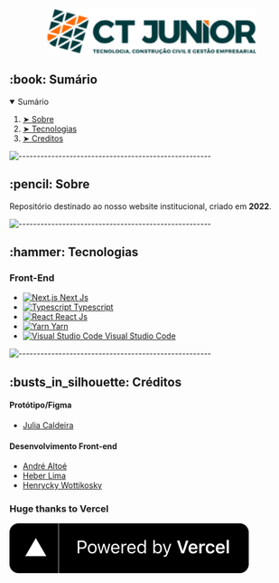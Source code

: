 <p align="center">
  <img src="./frontend/public/images/logoverde.png" alt="CT Junior Logo" height="80px">
</p>

<!-- TABLE OF CONTENTS -->
<h2 id="summary"> :book: Sumário</h2>

<details open="open">
  <summary>Sumário</summary>
  <ol>
    <li><a href="#sobre"> ➤ Sobre</a></li>
    <li><a href="#tecnologias"> ➤ Tecnologias</a></li>
    <li><a href="#creditos"> ➤ Creditos</a></li>
  </ol>
</details>

![-----------------------------------------------------](https://raw.githubusercontent.com/andreasbm/readme/master/assets/lines/rainbow.png)

<!-- ABOUT THE PROJECT -->
<h2 id="sobre"> :pencil: Sobre</h2>

Repositório destinado ao nosso website institucional, criado em <b>2022</b>.

![-----------------------------------------------------](https://raw.githubusercontent.com/andreasbm/readme/master/assets/lines/rainbow.png)

<!-- ABOUT THE PROJECT -->
<h2 id="tecnologias"> :hammer: Tecnologias</h2>


### Front-End
<ul>
    <li><a href="https://nextjs.org/" title="Next.js"><img src="https://github.com/get-icon/geticon/raw/master/icons/nextjs-icon.svg" alt="Next.js" width="21px" height="21px"> Next Js</a></li>
    <li><a href="https://www.typescriptlang.org/" title="Typescript"><img src="https://github.com/get-icon/geticon/raw/master/icons/typescript-icon.svg" alt="Typescript" width="21px" height="21px"> Typescript</a></li>
    <li><a href="https://reactjs.org/" title="React"><img src="https://github.com/get-icon/geticon/raw/master/icons/react.svg" alt="React" width="21px" height="21px"> React Js</a></li>
    <li><a href="https://yarnpkg.com/" title="Yarn"><img src="https://github.com/get-icon/geticon/raw/master/icons/yarn.svg" alt="Yarn" width="21px" height="21px"> Yarn</a></li>
    <li><a href="https://code.visualstudio.com/" title="Visual Studio Code"><img src="https://github.com/get-icon/geticon/raw/master/icons/visual-studio-code.svg" alt="Visual Studio Code" width="21px" height="21px"> Visual Studio Code</a></li>
</ul>

![-----------------------------------------------------](https://raw.githubusercontent.com/andreasbm/readme/master/assets/lines/rainbow.png)

<!-- ABOUT THE PROJECT -->
<h2 id="creditos"> :busts_in_silhouette: Créditos</h2>

#### Protótipo/Figma
- [Julia Caldeira](https://www.linkedin.com/in/julia-caldeira-mendon%C3%A7a-3198bb1b0/)

#### Desenvolvimento Front-end
- [André Altoé](https://www.linkedin.com/in/andre-altoe/)
- [Heber Lima](https://www.linkedin.com/in/h%C3%A9ber-lima-silva-2796ba179/)
- [Henrycky Wottikosky](https://www.linkedin.com/in/henrycky-wottikosky-5568a0166/)

### Huge thanks to Vercel
<a target="_blank" href="https://vercel.com/?utm_source=ct-junior&utm_campaign=oss" rel="noopener noreferrer">
    <img src="./frontend/public/images/vercelPowered.svg" alt="Powered by Vercel" />
</a>
